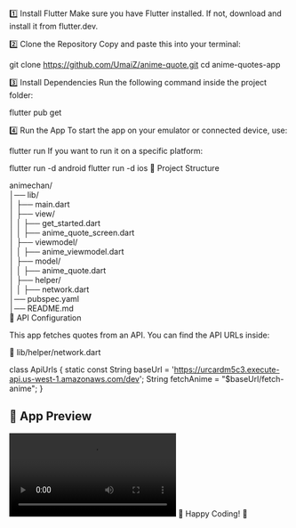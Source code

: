 1️⃣ Install Flutter
Make sure you have Flutter installed. If not, download and install it from flutter.dev.


2️⃣ Clone the Repository
Copy and paste this into your terminal:

git clone https://github.com/UmaiZ/anime-quote.git
cd anime-quotes-app


3️⃣ Install Dependencies
Run the following command inside the project folder:

flutter pub get


4️⃣ Run the App
To start the app on your emulator or connected device, use:

flutter run
If you want to run it on a specific platform:

flutter run -d android
flutter run -d ios
📂 Project Structure

animechan/  
│── lib/  
│   ├── main.dart  
│   ├── view/  
│   │   ├── get_started.dart  
│   │   ├── anime_quote_screen.dart  
│   ├── viewmodel/  
│   │   ├── anime_viewmodel.dart  
│   ├── model/  
│   │   ├── anime_quote.dart  
│   ├── helper/  
│   │   ├── network.dart  
│── pubspec.yaml  
│── README.md  
🔧 API Configuration

This app fetches quotes from an API. You can find the API URLs inside:

📌 lib/helper/network.dart

class ApiUrls {
  static const String baseUrl = 'https://urcardm5c3.execute-api.us-west-1.amazonaws.com/dev';
  String fetchAnime = "$baseUrl/fetch-anime";
}

## 🎥 App Preview

![App Demo](assets/images/preview.mov)
🚀 Happy Coding! 🎉
